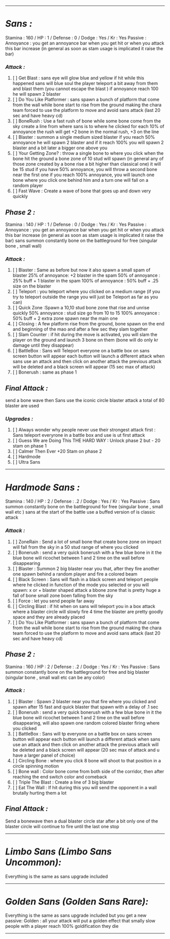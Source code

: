 __________________________________________________________________________
# ***Sans :***
Stamina : 160 / HP : 1 / Defense : 0 / Dodge : Yes / Kr : Yes
Passive : Annoyance : you get an annoyance bar when you get hit or when you attack this bar increase (in general as soon as stam usage is implicated it  raise the bar)
### ***Attack :***
1. [ ] Get Blast : sans eye will glow blue and yellow if hit while this happened sans will blue soul the player teleport a bit away from them and blast them (you cannot escape the blast )
	       if annoyance reach 100 he will spawn 2 blaster
2. [ ] Do You Like Platformer : sans spawn a bunch of platform that come from the wall while bone start to rise from the ground making the chara team forced to use the platform to move and avoid sans attack (last 20 sec and have heavy cd)
3. [ ] BoneRush :  Use a fast rush of bone while some bone come from the sky create a line from where sans is to where he clicked for each 10% of annoyance the rush will get +2 bone in the normal rush, +3 on the line
4. [ ] Blaster : summon a single medium sized blaster if you reach 
       50% annoyance he will spawn 2 blaster and if it reach 
       100% you will spawn 2 blaster and a bit later a bigger one above you
5. [ ] Your Getting Zone? : throw a single bone to where you click when the bone hit the ground a bone zone of 10 stud will spawn (in general any of those zone created by a bone rise a bit higher than classical one)
       it will be 15 stud if you have 50% annoyance, you will throw a second bone near the first one
       if you reach 100% annoyance, you will launch one bone where you click one behind him and a turn one will fall on a random player
6. [ ] Fast Wave : Create a  wave of bone that goes up and down very quickly
## ***Phase 2 :***
Stamina : 140 / HP : 1 / Defense : 0 / Dodge : Yes / Kr : Yes
	Passive : 
	Annoyance : you get an annoyance bar when you get hit or when you attack this bar increase (in general as soon as stam usage is implicated it  raise the bar)
	sans summon constantly bone on the battleground for free (singular bone , small wall)
### ***Attack :***
1. [ ] Blaster : Same as before but now it also spawn a small spam of blaster
       25% of annoyance: +2 blaster in the spam
       50% of annoyance : 25% buff + 1 blaster in the spam
       100% of annoyance : 50% buff + .25 size on the blaster
2. [ ] Teleport : you teleport where you clicked on a medium range (if you try to teleport outside the range you will just be Teleport as far as you can)
3. [ ] Quick Zone :Spawn a 10,10 stud bone zone that rise and unrise quickly 
       50% annoyance : stud size go from 10 to 15
       100% annoyance : 50% buff + 2 extra zone spawn near the main one
4. [ ] Closing : A few platform rise from the ground, bone spawn on the end and beginning of the mao and after a few sec they slam together
5. [ ] Slam Counter : if hit during the move is activated, you will slam the player on the ground and launch 3 bone on them (bone will do only kr damage until they disappear)
6. [ ] BattleBox : Sans will Teleport  everyone on a battle box on sans screen button will appear each button will launch a different attack when sans use an attack and then click on another attack the previous attack will be deleted and a black screen will appear (15 sec max of attack)
7. [ ] Bonerush : same as phase 1
## ***Final Attack :***
send a bone wave then Sans use the iconic circle blaster attack a total of 80 blaster are used
### ***Upgrades :***
1. [ ]  Always wonder why people never use their strongest attack first : Sans teleport everyrone in a battle box and use is ut first attack
2. [ ] Guess We are Doing This THE HARD WAY : Unlock phase 2 but - 20 stam on phase 1
3. [ ] Calmer Then Ever +20 Stam on phase 2
4. [ ] Hardmode
5. [ ] Ultra Sans
__________________________________________________________________________
# ***Hardmode Sans :***
Stamina : 140 / HP : 2 / Defense : .2 / Dodge : Yes / Kr : Yes
Passive : 
	Sans summon constantly bone on the battleground for free (singular bone , small wall etc ) sans at the start of the battle use a buffed version of is classic attack
### ***Attack :***
1. [ ] ZoneRain : Send a lot of small bone that create bone zone on impact will fall from the sky in a 50 stud range of where you clicked
2. [ ] Bonerush :  send a very quick bonerush with a few blue bone in it the blue bone will ricochet between 1 and 2 time on the wall before disappearing
3. [ ] Blaster : Summon 2 big blaster near you that, after they fire another one spawn behind a random player and fire a colored beam
4. [ ] Black Screen : Sans will flash in a black screen and teleport people where he clicked in function of the mode you selected or you will spawn:
       x or + blaster shaped attack
       a bbone zone that is pretty huge
       a fall of bone
       small zone boen falling from the sky
5. [ ] Force : let you send people far away 
6. [ ] Circling Blast : if hit when on sans will teleport you in a box attack where a blaster circle will slowly fire 4 time the blaster are pretty goodly space and they are already placed
7. [ ] Do You Like Platformer : sans spawn a bunch of platform that come from the wall while bone start to rise from the ground making the chara team forced to use the platform to move and avoid sans attack (last 20 sec and have heavy cd)
## ***Phase 2 :***
Stamina : 160 / HP : 2 / Defense : .2 / Dodge : Yes / Kr : Yes
Passive : 
	Sans summon constantly bone on the battleground for free and big blaster  (singular bone , small wall etc can be any color)
### ***Attack :***
1. [ ] Blaster : Spawn 2 blaster near you that fire where you clicked and spawn after 15 fast and quick blaster that spawn with a delay of .1 sec 
2. [ ] Bonerush : send a very quick bonerush with a few blue bone in it the blue bone will ricochet between 1 and 2 time on the wall before disappearing, will also spawn one random colored blaster firing where you clicked
3. [ ] BattleBox : Sans will tp everyone on a battle box on sans screen button will appear each button will launch a different attack when sans use an attack and then click on another attack the previous attack will be deleted and a black screen will appear (20 sec max of attack and u have a larger panel of choice)
4. [ ] Circling Bone : where you click 8 bone will shoot to that position in a circle spinning motion
5. [ ] Bone wall : Color bone come from both side of the corridor, then after reaching the end switch color and comeback
6. [ ] Triple The Blast : Create a line of 3 big blaster
7. [ ] Eat The Wall : If hit during this you will send the opponent in a wall brutally hurting them a lot

## ***Final Attack :***
Send a bonewave then a dual blaster circle star after a bit only one of the blaster circle will continue to fire until the last one stop 
__________________________________________________________________________
# ***Limbo Sans (Limbo Sans Uncommon):***
Everything is the same as sans upgrade included
__________________________________________________________________________
# ***Golden Sans (Golden Sans Rare):***
Everything is the same as sans upgrade included but you get a new passive:
Golden : all your attack will put a golden effect that smally slow people with a player reach 100% goldification they die
__________________________________________________________________________
